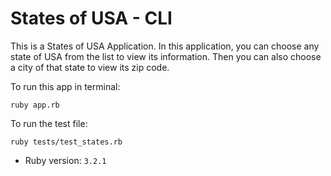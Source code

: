 # States of USA - CLI

This is a States of USA Application. In this application, you can choose any state of USA from the list to view its information. Then you can also choose a city of that state to view its zip code.

To run this app in terminal:
```
ruby app.rb
```
To run the test file:
```
ruby tests/test_states.rb
```

- Ruby version: `3.2.1`
